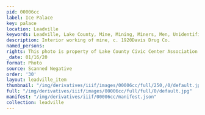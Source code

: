 ```yaml
---
pid: 00006cc
label: Ice Palace
key: palace
location: Leadville
keywords: Leadville, Lake County, Mine, Mining, Miners, Men, Unidentified
description: Interior working of mine, c. 1920Davis Drug Co.
named_persons: 
rights: This photo is property of Lake County Civic Center Association.
_date: 01/16/20
format: Photo
source: Scanned Negative
order: '30'
layout: leadville_item
thumbnail: "/img/derivatives/iiif/images/00006cc/full/250,/0/default.jpg"
full: "/img/derivatives/iiif/images/00006cc/full/full/0/default.jpg"
manifest: "/img/derivatives/iiif/00006cc/manifest.json"
collection: leadville
---
```


